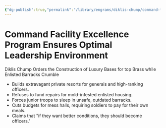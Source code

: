 ```yaml
---
{"dg-publish":true,"permalink":"/library/engrams/diklis-chump/command-facility-excellence-program-ensures-optimal-leadership-environment/","tags":["DC/Military","DC/AS2"]}
---
```


# Command Facility Excellence Program Ensures Optimal Leadership Environment
Diklis Chump Orders the Construction of Luxury Bases for top Brass while Enlisted Barracks Crumble
- Builds extravagant private resorts for generals and high-ranking officers.  
- Refuses to fund repairs for mold-infested enlisted housing.  
- Forces junior troops to sleep in unsafe, outdated barracks.  
- Cuts budgets for mess halls, requiring soldiers to pay for their own meals.  
- Claims that "if they want better conditions, they should become officers."
